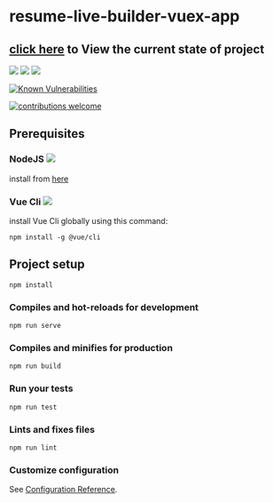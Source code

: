 # resume-live-builder-vuex-app

## [click here](https://ibra4.github.io/resume-builder-vuex-app/) to View the current state of project

![](https://img.shields.io/badge/vue-3.9.2-green?style=flat)
![](https://img.shields.io/badge/Node.js-10.16.0-green?style=flat)
![](https://img.shields.io/badge/npm%20package-6.10.1-green?style=flat)

[![Known Vulnerabilities](https://snyk.io//test/github/ibra4/resume-live-builder-vuex-app/badge.svg?targetFile=package.json)](https://snyk.io//test/github/ibra4/resume-live-builder-vuex-app?targetFile=package.json)

[![contributions welcome](https://img.shields.io/badge/contributions-welcome-brightgreen.svg?style=flat)](https://github.com/ibra4/resume-live-builder-vuex-app/issues)





## Prerequisites
### NodeJS ![](https://img.shields.io/badge/prerequisite-Node.js-blue?style=plastic)

install from [here](https://nodejs.org/en/download/)

### Vue Cli ![](https://img.shields.io/badge/prerequisite-Vue%20Cli-blue?style=plastic)

install Vue Cli globally using this command:

`npm install -g @vue/cli`


## Project setup
```
npm install
```

### Compiles and hot-reloads for development
```
npm run serve
```

### Compiles and minifies for production
```
npm run build
```

### Run your tests
```
npm run test
```

### Lints and fixes files
```
npm run lint
```

### Customize configuration
See [Configuration Reference](https://cli.vuejs.org/config/).
